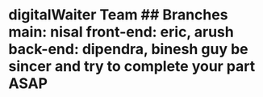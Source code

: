 # digitalWaiter Team ## Branches main: nisal front-end: eric, arush back-end: dipendra, binesh guy be sincer and try to complete your part ASAP
